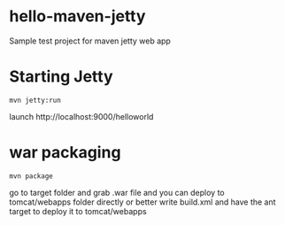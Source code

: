 hello-maven-jetty
=================

Sample test project for maven jetty web app

Starting Jetty
==============
```
mvn jetty:run
```
launch http://localhost:9000/helloworld

war packaging
=============
```
mvn package
```
go to target folder and grab .war file and you can deploy to tomcat/webapps folder directly
or better write build.xml and have the ant target to deploy it to tomcat/webapps
